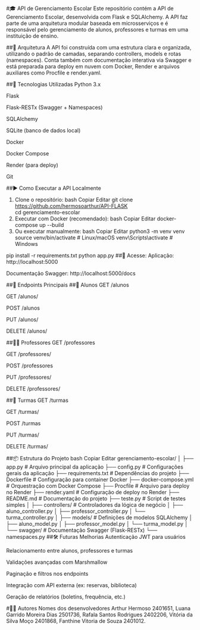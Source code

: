 #🎓 API de Gerenciamento Escolar
Este repositório contém a API de Gerenciamento Escolar, desenvolvida com Flask e SQLAlchemy.
A API faz parte de uma arquitetura modular baseada em microsserviços e é responsável pelo gerenciamento de alunos, professores e turmas em uma instituição de ensino.

##🧩 Arquitetura
A API foi construída com uma estrutura clara e organizada, utilizando o padrão de camadas, separando controllers, models e rotas (namespaces).
Conta também com documentação interativa via Swagger e está preparada para deploy em nuvem com Docker, Render e arquivos auxiliares como Procfile e render.yaml.

##🚀 Tecnologias Utilizadas
Python 3.x

Flask

Flask-RESTx (Swagger + Namespaces)

SQLAlchemy

SQLite (banco de dados local)

Docker

Docker Compose

Render (para deploy)

Git

##▶️ Como Executar a API Localmente
1. Clone o repositório:
bash
Copiar
Editar
git clone https://github.com/hermosoarthur/API-FLASK                                                                                                                                                                                                                    
cd gerenciamento-escolar
2. Executar com Docker (recomendado):
bash
Copiar
Editar
docker-compose up --build
3. Ou executar manualmente:
bash
Copiar
Editar
python3 -m venv venv
source venv/bin/activate      # Linux/macOS
venv\Scripts\activate         # Windows

pip install -r requirements.txt
python app.py
##🔗 Acesse:
Aplicação: http://localhost:5000

Documentação Swagger: http://localhost:5000/docs

##📡 Endpoints Principais
##📘 Alunos
GET /alunos

GET /alunos/<id>

POST /alunos

PUT /alunos/<id>

DELETE /alunos/<id>

##👨‍🏫 Professores
GET /professores

GET /professores/<id>

POST /professores

PUT /professores/<id>

DELETE /professores/<id>

##🏫 Turmas
GET /turmas

GET /turmas/<id>

POST /turmas

PUT /turmas/<id>

DELETE /turmas/<id>

##📦 Estrutura do Projeto
bash
Copiar
Editar
gerenciamento-escolar/
│
├── app.py                  # Arquivo principal da aplicação
├── config.py               # Configurações gerais da aplicação
├── requirements.txt        # Dependências do projeto
├── Dockerfile              # Configuração para container Docker
├── docker-compose.yml      # Orquestração com Docker Compose
├── Procfile                # Arquivo para deploy no Render
├── render.yaml             # Configuração de deploy no Render
├── README.md               # Documentação do projeto
├── teste.py                # Script de testes simples
│
├── controllers/            # Controladores da lógica de negócio
│   ├── aluno_controller.py
│   ├── professor_controller.py
│   └── turma_controller.py
│
├── models/                 # Definições de modelos SQLAlchemy
│   ├── aluno_model.py
│   ├── professor_model.py
│   └── turma_model.py
│
└── swagger/                # Documentação Swagger (Flask-RESTx)
    └── namespaces.py
##🛠️ Futuras Melhorias
Autenticação JWT para usuários

Relacionamento entre alunos, professores e turmas

Validações avançadas com Marshmallow

Paginação e filtros nos endpoints

Integração com API externa (ex: reservas, biblioteca)

Geração de relatórios (boletins, frequência, etc.)



#🧑‍💻 Autores
Nomes dos desenvolvedores 
Arthur Hermoso                  2401651,
Luana Garrido Moreira Dias 	    2501736,
Rafala Santos Rodrigues        	2402206,
Vitória da Silva Moço        	2401868,
Fanthine Vitoria de Souza	    2401012.